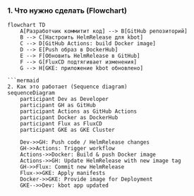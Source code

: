 ### 1. Что нужно сделать (Flowchart)

```mermaid
flowchart TD
    A[Разработчик коммитит код] --> B[GitHub репозиторий]
    B --> C[Настроить HelmRelease для kbot]
    C --> D[GitHub Actions: build Docker image]
    D --> E[Push образ в DockerHub]
    E --> F[Обновить HelmRelease в GitHub]
    F --> G[FluxCD подтягивает изменения]
    G --> H[GKE: приложение kbot обновлено]

```mermaid
2. Как это работает (Sequence diagram)
sequenceDiagram
    participant Dev as Developer
    participant GH as GitHub
    participant Actions as GitHub Actions
    participant Docker as DockerHub
    participant Flux as FluxCD
    participant GKE as GKE Cluster

    Dev->>GH: Push code / HelmRelease changes
    GH->>Actions: Trigger workflow
    Actions->>Docker: Build & push Docker image
    Actions->>GH: Update HelmRelease with new image tag
    GH->>Flux: Commit new HelmRelease
    Flux->>GKE: Apply manifests
    Docker->>GKE: Provide image for Deployment
    GKE-->>Dev: kbot app updated
